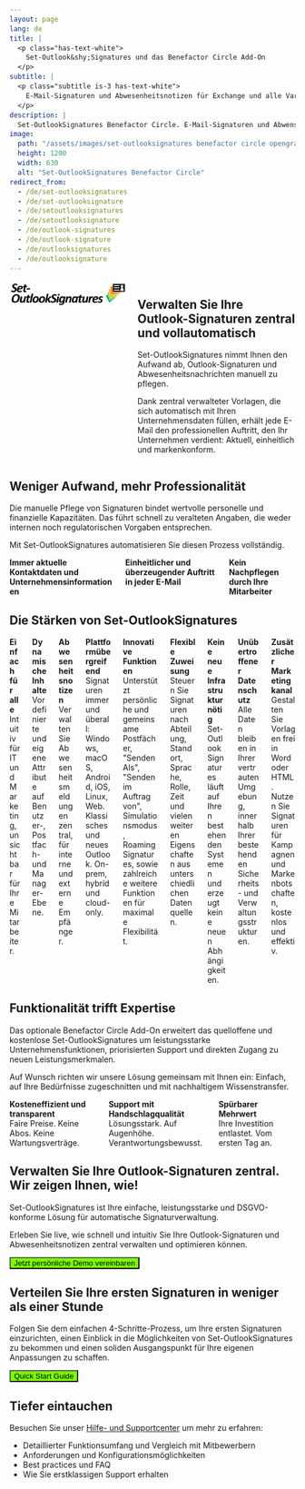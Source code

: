 ```yaml
---
layout: page
lang: de
title: |
  <p class="has-text-white">
    Set-Outlook&shy;Signatures und das Benefactor Circle Add-On
  </p>
subtitle: |
  <p class="subtitle is-3 has-text-white">
    E-Mail-Signaturen und Abwesenheitsnotizen für Exchange und alle Varianten von Outlook.<br>Voller Funktionsumfang, kosteneffizient, unübertroffener Datenschutz.
  </p>
description: |
  Set-OutlookSignatures Benefactor Circle. E-Mail-Signaturen und Abwensenheitsnotizen für Exchange und alle Varianten von Outlook.<br>Voller Funktionsumfang, kosteneffizient, unübertroffener Datenschutz.
image:
  path: "/assets/images/set-outlooksignatures benefactor circle opengraph1200x630.png"
  height: 1200
  width: 630
  alt: "Set-OutlookSignatures Benefactor Circle"
redirect_from:
  - /de/set-outlooksignatures
  - /de/set-outlooksignature
  - /de/setoutlooksignatures
  - /de/setoutlooksignature
  - /de/outlook-signatures
  - /de/outlook-signature
  - /de/outlooksignatures
  - /de/outlooksignature
---
```



<div class="columns">
  <div class="column is-one-quarter">
    <img src="/assets/images/set-outlooksignatures logo.png" alt="Set-OutlookSignatures">
  </div>
  <div class="column">
    <h2>Verwalten Sie Ihre Outlook-Signaturen zentral und vollautomatisch</h2>
    <p>Set-OutlookSignatures nimmt Ihnen den Aufwand ab, Outlook-Signaturen und Abwesenheitsnachrichten manuell zu pflegen.</p>
    <p>Dank zentral verwalteter Vorlagen, die sich automatisch mit Ihren Unternehmensdaten füllen, erhält jede E-Mail den professionellen Auftritt, den Ihr Unternehmen verdient: Aktuell, einheitlich und markenkonform.</p>
  </div>
</div>


<h2>Weniger Aufwand, mehr Professionalität</h2>
<p>Die manuelle Pflege von Signaturen bindet wertvolle personelle und finanzielle Kapazitäten. Das führt schnell zu veralteten Angaben, die weder internen noch regulatorischen Vorgaben entsprechen.</p>

<p>Mit Set-OutlookSignatures automatisieren Sie diesen Prozess vollständig.</p>

<div class="columns is-multiline">
  <div class="column is-one-third-desktop is-half-tablet is-full-mobile">
    <div class="cell"><b>Immer aktuelle Kontaktdaten und Unternehmensinformationen</b></div>
  </div>
  <div class="column is-one-third-desktop is-half-tablet is-full-mobile">
    <div class="cell"><b>Einheitlicher und überzeugender Auftritt in jeder E-Mail</b></div>
  </div>
  <div class="column is-one-third-desktop is-half-tablet is-full-mobile">
    <div class="cell"><b>Kein Nachpflegen durch Ihre Mitarbeiter</b></div>
  </div>
</div>


<h2>Die Stärken von Set-OutlookSignatures</h2>
<div class="columns is-multiline">
  <div class="column is-one-third-desktop is-half-tablet is-full-mobile">
    <div class="cell"><b>Einfach für alle</b><br>Intuitiv für IT und Marketing, unsichtbar für Ihre Mitarbeiter.</div>
  </div>
  <div class="column is-one-third-desktop is-half-tablet is-full-mobile">
    <div class="cell"><b>Dynamische Inhalte</b><br>Vordefinierte und eigene Attribute auf Benutzer-, Postfach- und Manager-Ebene.</div>
  </div>
  <div class="column is-one-third-desktop is-half-tablet is-full-mobile">
    <div class="cell"><b>Abwesenheitsnotizen</b><br>Verwalten Sie Abwesenheitsmeldungen zentral, für interne und externe Empfänger.</div>
  </div>
  <div class="column is-one-third-desktop is-half-tablet is-full-mobile">
    <div class="cell"><b>Plattformübergreifend</b><br>Signaturen immer und überall: Windows, macOS, Android, iOS, Linux, Web. Klassisches und neues Outlook. On-prem, hybrid und cloud-only.</div>
  </div>
  <div class="column is-one-third-desktop is-half-tablet is-full-mobile">
    <div class="cell"><b>Innovative Funktionen</b><br>Unterstützt persönliche und gemeinsame Postfächer, "Senden Als", "Senden im Auftrag von", Simulationsmodus, Roaming Signatures, sowie zahlreiche weitere Funktionen für maximale Flexibilität.</div>
  </div>
  <div class="column is-one-third-desktop is-half-tablet is-full-mobile">
    <div class="cell"><b>Flexible Zuweisung</b><br>Steuern Sie Signaturen nach Abteilung, Standort, Sprache, Rolle, Zeit und vielen weiteren Eigenschaften aus unterschiedlichen Datenquellen.</div>
  </div>
  <div class="column is-one-third-desktop is-half-tablet is-full-mobile">
    <div class="cell"><b>Keine neue Infrastruktur nötig</b><br>Set-OutlookSignatures läuft auf Ihren bestehenden Systemen und erzeugt keine neuen Abhängigkeiten.</div>
  </div>
  <div class="column is-one-third-desktop is-half-tablet is-full-mobile">
    <div class="cell"><b>Unübertroffener Datenschutz</b><br>Alle Daten bleiben in Ihrer vertrauten Umgebung, innerhalb Ihrer bestehenden Sicherheits- und Verwaltungsstrukturen.</div>
  </div>
  <div class="column is-one-third-desktop is-half-tablet is-full-mobile">
    <div class="cell"><b>Zusätzlicher Marketingkanal</b><br>Gestalten Sie Vorlagen frei in Word oder HTML. Nutzen Sie Signaturen für Kampagnen und Markenbotschaften, kostenlos und effektiv.</div>
  </div>
</div>


<h2>Funktionalität trifft Expertise</h2>
<p>Das optionale Benefactor Circle Add-On erweitert das quelloffene und kostenlose Set-OutlookSignatures um leistungsstarke Unternehmensfunktionen, priorisierten Support und direkten Zugang zu neuen Leistungsmerkmalen.<p>

<p>Auf Wunsch richten wir unsere Lösung gemeinsam mit Ihnen ein: Einfach, auf Ihre Bedürfnisse zugeschnitten und mit nachhaltigem Wissenstransfer.<p>

<div class="columns is-multiline">
  <div class="column is-one-third-desktop is-half-tablet is-full-mobile">
    <div class="cell"><b>Kosteneffizient und transparent</b><br>Faire Preise. Keine Abos. Keine Wartungsverträge.</div>
  </div>
  <div class="column is-one-third-desktop is-half-tablet is-full-mobile">
    <div class="cell"><b>Support mit Handschlagqualität</b><br>Lösungsstark. Auf Augenhöhe. Verantwortungsbewusst.</div>
  </div>
  <div class="column is-one-third-desktop is-half-tablet is-full-mobile">
    <div class="cell"><b>Spürbarer Mehrwert</b><br>Ihre Investition entlastet. Vom ersten Tag an.</div>
  </div>
</div>


<h2>Verwalten Sie Ihre Outlook-Signaturen zentral. Wir zeigen Ihnen, wie!</h2>
<p>Set-OutlookSignatures ist Ihre einfache, leistungsstarke und DSGVO-konforme Lösung für automatische Signaturverwaltung.<p>

<p>Erleben Sie live, wie schnell und intuitiv Sie Ihre Outlook-Signaturen und Abwesenheitsnotizen zentral verwalten und optimieren können.<p>

<a href="https://outlook.cloud.microsoft/book/demo.set-outlooksignatures@explicitconsulting.at/" target="_blank"><button class="button mtrcs-external-link is-link is-normal is-hover has-text-black has-text-weight-bold" style="background-color: lawngreen">Jetzt persönliche Demo vereinbaren</button></a>


<h2>Verteilen Sie Ihre ersten Signaturen in weniger als einer Stunde</h2>
<p>Folgen Sie dem einfachen 4-Schritte-Prozess, um Ihre ersten Signaturen einzurichten, einen Einblick in die Möglichkeiten von Set-OutlookSignatures zu bekommen und einen soliden Ausgangspunkt für Ihre eigenen Anpassungen zu schaffen.<p>

<a href="/quickstart"><button class="button mtrcs-external-link is-link is-normal is-hover has-text-black has-text-weight-bold" style="background-color: lawngreen">Quick Start Guide</button></a>


<h2>Tiefer eintauchen</h2>
<p>Besuchen Sie unser <a href="/help">Hilfe- und Supportcenter</a> um mehr zu erfahren:<p>
<ul>
  <li>Detaillierter Funktionsumfang und Vergleich mit Mitbewerbern</li>
  <li>Anforderungen und Konfigurationsmöglichkeiten</li>
  <li>Best practices und FAQ</li>
  <li>Wie Sie erstklassigen Support erhalten</li>
</ul>


<script>
  document.addEventListener('DOMContentLoaded', function () {
    const lang = navigator.language || navigator.userLanguage || 'en';
    const path = window.location.pathname;
    const search = window.location.search;
    const hash = window.location.hash;

    const isGerman = lang.toLowerCase().startsWith('de');
    const isAlreadyInDe = path.startsWith('/de');

    if (isGerman && !isAlreadyInDe) {
      const targetUrl = '/de' + path + search;

      fetch(targetUrl, { method: 'HEAD' })
        .then(response => {
          if (response.ok) {
            window.location.href = targetUrl + hash;
          } else {
            window.location.href = '' + path + search + hash;
          }
        })
        .catch(() => {
          window.location.href = '' + path + search + hash;
        });
    } else if (!isGerman && isAlreadyInDe) {
      // Optional: redirect non-German users away from /de
      const newPath = path.replace(/^\/de/, '') || '/';
      window.location.href = newPath + search + hash;
    }
  });
</script>
